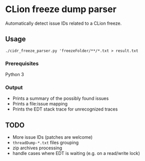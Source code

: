# CLion freeze dump parser

Automatically detect issue IDs related to a CLion freeze.

## Usage

```
./cidr_freeze_parser.py 'freezeFolder/**/*.txt > result.txt
```

### Prerequisites

Python 3


### Output

- Prints a summary of the possibly found issues
- Prints a file:issue mapping
- Prints the EDT stack trace for unrecognized traces 

## TODO

- More issue IDs (patches are welcome)
- `threadDump-*.txt` files grouping
- zip archives processing
- handle cases where EDT is waiting (e.g. on a read/write lock)